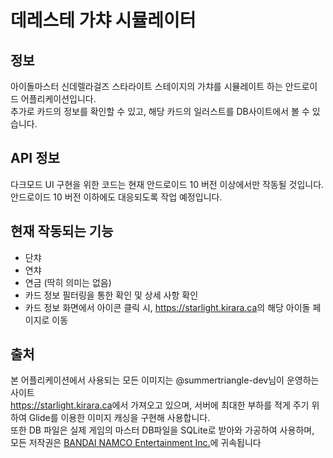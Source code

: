 # 데레스테 가챠 시뮬레이터

## 정보
아이돌마스터 신데렐라걸즈 스타라이트 스테이지의 가챠를 시뮬레이트 하는 안드로이드 어플리케이션입니다.<br>
추가로 카드의 정보를 확인할 수 있고, 해당 카드의 일러스트를 DB사이트에서 볼 수 있습니다.

## API 정보
다크모드 UI 구현을 위한 코드는 현재 안드로이드 10 버전 이상에서만 작동될 것입니다. 
안드로이드 10 버전 이하에도 대응되도록 작업 예정입니다.

## 현재 작동되는 기능
- 단챠
- 연챠
- 연금 (딱히 의미는 없음)
- 카드 정보 필터링을 통한 확인 및 상세 사항 확인
- 카드 정보 화면에서 아이콘 클릭 시, <url>https://starlight.kirara.ca</url>의 해당 아이돌 페이지로 이동

## 출처
본 어플리케이션에서 사용되는 모든 이미지는 @summertriangle-dev님이 운영하는 사이트 <br>
<url>https://starlight.kirara.ca</url>에서 가져오고 있으며, 서버에 최대한 부하를 적게 주기 위하여 Glide를 이용한 이미지 캐싱을 구현해 사용합니다.<br>
또한 DB 파일은 실제 게임의 마스터 DB파일을 SQLite로 받아와 가공하여 사용하며, <br>모든 저작권은 [BANDAI NAMCO Entertainment Inc.](https://bandainamcoent.co.jp/)에 귀속됩니다
